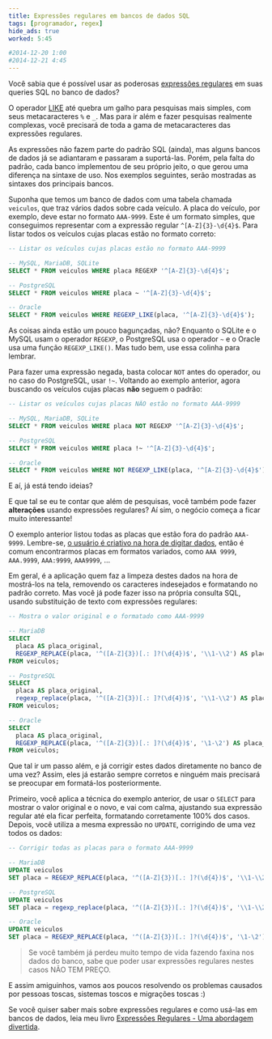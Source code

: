 ```yaml
---
title: Expressões regulares em bancos de dados SQL
tags: [programador, regex]
hide_ads: true
worked: 5:45

#2014-12-20 1:00
#2014-12-21 4:45
---
```


Você sabia que é possível usar as poderosas [expressões regulares](http://aurelio.net/regex/) em suas queries SQL no banco de dados?

O operador [LIKE][] até quebra um galho para pesquisas mais simples, com seus metacaracteres `%` e `_`. Mas para ir além e fazer pesquisas realmente complexas, você precisará de toda a gama de metacaracteres das expressões regulares.

[LIKE]: http://en.wikipedia.org/wiki/Where_(SQL)#LIKE

As expressões não fazem parte do padrão SQL (ainda), mas alguns bancos de dados já se adiantaram e passaram a suportá-las. Porém, pela falta do padrão, cada banco implementou de seu próprio jeito, o que gerou uma diferença na sintaxe de uso. Nos exemplos seguintes, serão mostradas as sintaxes dos principais bancos.

Suponha que temos um banco de dados com uma tabela chamada `veiculos`, que traz vários dados sobre cada veículo. A placa do veículo, por exemplo, deve estar no formato `AAA-9999`. Este é um formato simples, que conseguimos representar com a expressão regular `^[A-Z]{3}-\d{4}$`. Para listar todos os veículos cujas placas estão no formato correto:

```sql
-- Listar os veículos cujas placas estão no formato AAA-9999

-- MySQL, MariaDB, SQLite
SELECT * FROM veiculos WHERE placa REGEXP '^[A-Z]{3}-\d{4}$';

-- PostgreSQL
SELECT * FROM veiculos WHERE placa ~ '^[A-Z]{3}-\d{4}$';

-- Oracle
SELECT * FROM veiculos WHERE REGEXP_LIKE(placa, '^[A-Z]{3}-\d{4}$');
```

As coisas ainda estão um pouco bagunçadas, não? Enquanto o SQLite e o MySQL usam o operador `REGEXP`, o PostgreSQL usa o operador `~` e o Oracle usa uma função `REGEXP_LIKE()`. Mas tudo bem, use essa colinha para lembrar.

Para fazer uma expressão negada, basta colocar `NOT` antes do operador, ou no caso do PostgreSQL, usar `!~`. Voltando ao exemplo anterior, agora buscando os veículos cujas placas **não** seguem o padrão:

```sql
-- Listar os veículos cujas placas NÃO estão no formato AAA-9999

-- MySQL, MariaDB, SQLite
SELECT * FROM veiculos WHERE placa NOT REGEXP '^[A-Z]{3}-\d{4}$';

-- PostgreSQL
SELECT * FROM veiculos WHERE placa !~ '^[A-Z]{3}-\d{4}$';

-- Oracle
SELECT * FROM veiculos WHERE NOT REGEXP_LIKE(placa, '^[A-Z]{3}-\d{4}$');
```

E aí, já está tendo ideias?

E que tal se eu te contar que além de pesquisas, você também pode fazer **alterações** usando expressões regulares? Aí sim, o negócio começa a ficar muito interessante!

O exemplo anterior listou todas as placas que estão fora do padrão `AAA-9999`. Lembre-se, [o usuário é criativo na hora de digitar dados](http://aurelio.net/blog/2014/11/22/campo-sem-validacao/), então é comum encontrarmos placas em formatos variados, como `AAA 9999`, `AAA.9999`, `AAA:9999`, `AAA9999`, …

Em geral, é a aplicação quem faz a limpeza destes dados na hora de mostrá-los na tela, removendo os caracteres indesejados e formatando no padrão correto. Mas você já pode fazer isso na própria consulta SQL, usando substituição de texto com expressões regulares:

```sql
-- Mostra o valor original e o formatado como AAA-9999

-- MariaDB
SELECT
  placa AS placa_original,
  REGEXP_REPLACE(placa, '^([A-Z]{3})[.: ]?(\d{4})$', '\\1-\\2') AS placa_ok
FROM veiculos;

-- PostgreSQL
SELECT
  placa AS placa_original,
  regexp_replace(placa, '^([A-Z]{3})[.: ]?(\d{4})$', '\\1-\\2') AS placa_ok
FROM veiculos;

-- Oracle
SELECT
  placa AS placa_original,
  REGEXP_REPLACE(placa, '^([A-Z]{3})[.: ]?(\d{4})$', '\1-\2') AS placa_ok
FROM veiculos;
```

Que tal ir um passo além, e já corrigir estes dados diretamente no banco de uma vez? Assim, eles já estarão sempre corretos e ninguém mais precisará se preocupar em formatá-los posteriormente.

Primeiro, você aplica a técnica do exemplo anterior, de usar o `SELECT` para mostrar o valor original e o novo, e vai com calma, ajustando sua expressão regular até ela ficar perfeita, formatando corretamente 100% dos casos. Depois, você utiliza a mesma expressão no `UPDATE`, corrigindo de uma vez todos os dados:

```sql
-- Corrigir todas as placas para o formato AAA-9999

-- MariaDB
UPDATE veiculos
SET placa = REGEXP_REPLACE(placa, '^([A-Z]{3})[.: ]?(\d{4})$', '\\1-\\2');

-- PostgreSQL
UPDATE veiculos
SET placa = regexp_replace(placa, '^([A-Z]{3})[.: ]?(\d{4})$', '\\1-\\2');

-- Oracle
UPDATE veiculos
SET placa = REGEXP_REPLACE(placa, '^([A-Z]{3})[.: ]?(\d{4})$', '\1-\2');
```

> Se você também já perdeu muito tempo de vida fazendo faxina nos dados do banco, sabe que poder usar expressões regulares nestes casos NÃO TEM PREÇO.

E assim amiguinhos, vamos aos poucos resolvendo os problemas causados por pessoas toscas, sistemas toscos e migrações toscas :)

Se você quiser saber mais sobre expressões regulares e como usá-las em bancos de dados, leia meu livro [Expressões Regulares - Uma abordagem divertida](http://piazinho.com.br/).
